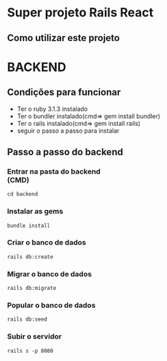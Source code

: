 <html>
<head>
  <link rel="stylesheet" href="./readme.css">
</head>
<body>
<h1> Super projeto Rails React </h1>

<h2>Como utilizar este projeto </h2>

# BACKEND

## Condições para funcionar

<ul>
  <li>Ter o ruby 3.1.3 instalado </li>
  <li>Ter o bundler instalado(cmd=> gem install bundler) </li>
  <li>Ter o rails instalado(cmd=> gem install rails) </li>
  <li>seguir o passo a passo para instalar</li>
</ul>

## Passo a passo do backend

### Entrar na pasta do backend <div id="colorido">(CMD)</div>

```cd backend ```

### Instalar as gems

```bundle install```

### Criar o banco de dados

```rails db:create```

### Migrar o banco de dados

```rails db:migrate```

### Popular o banco de dados

```rails db:seed```

### Subir o servidor

```rails s -p 8080```

</body>
</html>